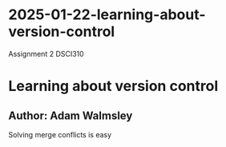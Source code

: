 # 2025-01-22-learning-about-version-control
Assignment 2 DSCI310

# Learning about version control
## Author: Adam Walmsley

Solving merge conflicts is easy
